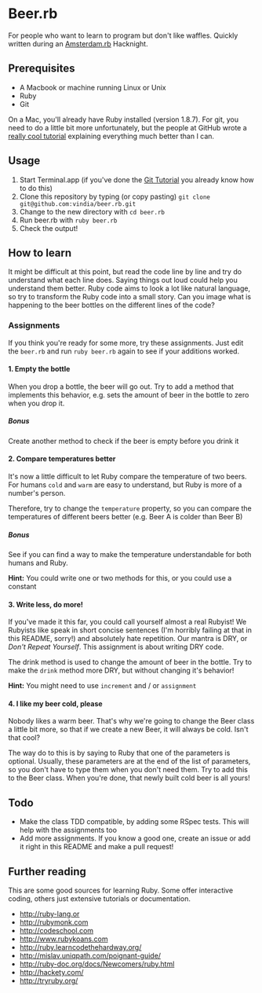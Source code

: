 # Beer.rb
For people who want to learn to program but don't like waffles. Quickly written during an [Amsterdam.rb] Hacknight.

## Prerequisites
* A Macbook or machine running Linux or Unix
* Ruby
* Git

On a Mac, you'll already have Ruby installed (version 1.8.7). For git, you need to do a little bit more unfortunately, but the people at GitHub wrote a [really cool tutorial][git-tut] explaining everything much better than I can.

## Usage
1. Start Terminal.app (if you've done the [Git Tutorial][git-tut] you already know how to do this)
2. Clone this repository by typing (or copy pasting)
    `git clone git@github.com:vindia/beer.rb.git`
3. Change to the new directory with `cd beer.rb` 
4. Run beer.rb with `ruby beer.rb`
5. Check the output!

## How to learn
It might be difficult at this point, but read the code line by line and try do understand what each line does. Saying things out loud could help you understand them better. Ruby code aims to look a lot like natural language, so try to transform the Ruby code into a small story. Can you image what is happening to the beer bottles on the different lines of the code?

### Assignments
If you think you're ready for some more, try these assignments. Just edit the `beer.rb` and run `ruby beer.rb` again to see if your additions worked.

#### 1. Empty the bottle
When you drop a bottle, the beer will go out. Try to add a method that implements this behavior, e.g. sets the amount of beer in the bottle to zero when you drop it.

##### Bonus
Create another method to check if the beer is empty before you drink it

#### 2. Compare temperatures better
It's now a little difficult to let Ruby compare the temperature of two beers. For humans `cold` and `warm` are easy to understand, but Ruby is more of a number's person. 

Therefore, try to change the `temperature` property, so you can compare the temperatures of different beers better (e.g. Beer A is colder than Beer B)

##### Bonus
See if you can find a way to make the temperature understandable for both humans and Ruby.

**Hint:** You could write one or two methods for this, or you could use a constant

#### 3. Write less, do more!
If you've made it this far, you could call yourself almost a real Rubyist! We Rubyists like speak in short concise sentences (I'm horribly failing at that in this README, sorry!) and absolutely hate repetition. Our mantra is DRY, or _Don't Repeat Yourself_. This assignment is about writing DRY code.

The drink method is used to change the amount of beer in the bottle. Try to make the `drink` method more DRY, but without changing it's behavior! 

**Hint:** You might need to use `increment` and / or `assignment`

#### 4. I like my beer cold, please
Nobody likes a warm beer. That's why we're going to change the Beer class a little bit more, so that if we create a new Beer, it will always be cold. Isn't that cool?

The way do to this is by saying to Ruby that one of the parameters is optional. Usually, these parameters are at the end of the list of parameters, so you don't have to type them when you don't need them. Try to add this to the Beer class. When you're done, that newly built cold beer is all yours!

## Todo
* Make the class TDD compatible, by adding some RSpec tests. This will help with the assignments too
* Add more assignments. If you know a good one, create an issue or add it right in this README and make a pull request!

## Further reading
This are some good sources for learning Ruby. Some offer interactive coding, others just extensive tutorials or documentation.

* <http://ruby-lang.or>
* <http://rubymonk.com>
* <http://codeschool.com>
* <http://www.rubykoans.com>
* <http://ruby.learncodethehardway.org/>
* <http://mislav.uniqpath.com/poignant-guide/>
* <http://ruby-doc.org/docs/Newcomers/ruby.html>
* <http://hackety.com/>
* <http://tryruby.org/>

[git-tut]: https://help.github.com/articles/set-up-git
[Amsterdam.rb]: http://amsrb.org]
